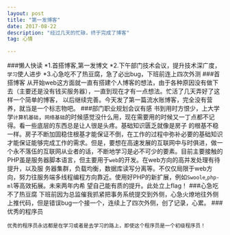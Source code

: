 ```yaml
---
layout: post
title: "第一发博客"
date: 2017-08-22
description: "经过几天的忙碌，终于完成了博客"
tag: 心情

---
```

###懒人快读
*1.首搭博客,第一发博文
*2.下午部门技术会议，提升技术深广度，`学习`使人进步
*3.心急吃不了热豆腐，急了必出bug，下班前连上四次外测
###首搭博客
从开始web这方面就一直有搭建个人博客的想法，由于各种原因没有做下去（主要还是没有钱买服务器），一直到现在才有一点想法。忙活了几天弄好了这样一个简单的博客，
以后继续完善。今天发了第一篇流水账博客，完全没有营养，就当是一个标志物吧。
###部门职业规划会议有感
书到用时方恨少，上大学学`计算机基础`，`网络基础`的时候感觉没什么用，现在需要用的时候又一丁点都不记得。看一些底层的东西总是让人很是头疼。基础知识匮乏就像是房子
的根基不稳一样。房子不断加固稳住根基才能保证不倒，在工作的过程中弥补必要的基础知识才能保证能够完成工作的需求。但是，要想在高速发展的互联网中与时俱进，做一
个永不落伍的互联网从业者的话，不断地学习是必不可少的要素。目前主要接触的PHP虽是服务器脚本语言，但主要用于`web`的开发。在web方向的高并发处理有待提升，以及服
务器集群，负载均衡，数据库读写分离等。不仅仅局限于web方向，努力往服务端多线程编程方向靠近。使用好PHP的新扩展，例如`Swoole`,`php-ml`等高效拓展。未来两年内希
望自己能有质的提升。此处立上flag！
###心急吃不了热豆腐
下班前因为总监催我抓紧把事务系统提交到外侧，心急火燎地往外侧上推代码，但是错误bug一个接一个，连续上了四次外侧，创了记录，心累。
###优秀的程序员
```
优秀的程序员永远都是在学习或者是去学习的路上，即使这个程序员是一个初级程序员！
```
<br>
